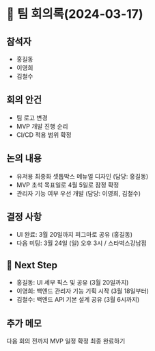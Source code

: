 # 📝 팀 회의록(2024-03-17)

## 참석자
- 홍길동
- 이영희
- 김철수

## 회의 안건
- 팀 로고 변경
- MVP 개발 진행 순리
- CI/CD 적용 범위 확정

## 논의 내용
- 유저용 최종화 셋톱박스 메뉴얼 디자인 (담당: 홍길동)
- MVP 초석 목표일로 4월 5일로 잠정 확정
- 관리자 기능 여부 우선 개발 (담당: 이영희, 김철수)

## 결정 사항
- UI 완료: 3월 20일까지 피그마로 공유 (홍길동)  
- 다음 미팅: 3월 24일 (일) 오후 3시 / 스타벅스강남점  

## 📌 Next Step
- 홍길동: UI 세부 픽스 및 공유 (3월 20일까지)  
- 이영희: 백엔드 관리자 기능 기획 시작 (3월 18일부터)  
- 김철수: 백엔드 API 기본 설계 공유 (3월 6시까지)
  
## 추가 메모
다음 회의 전까지 MVP 일정 확정 최종 완료하기 
